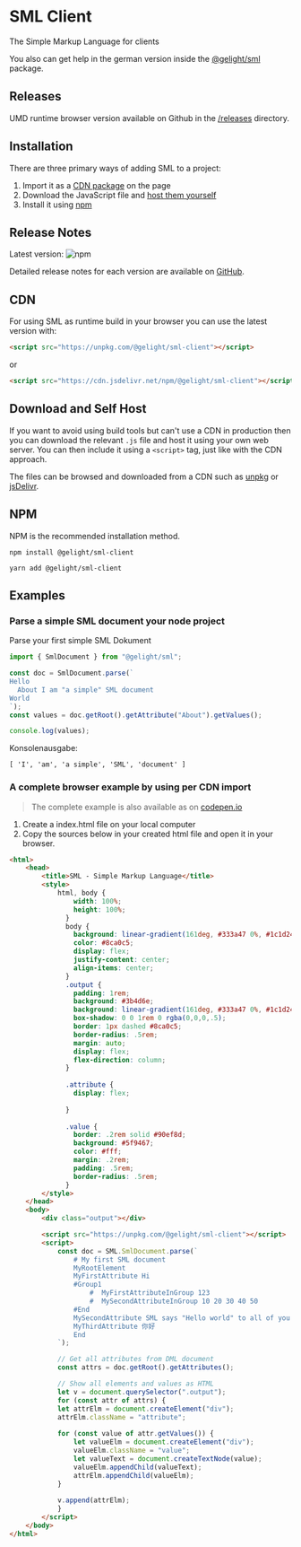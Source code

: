 # SML Client

The Simple Markup Language for clients

You also can get help in the german version inside the [@gelight/sml](https://github.com/GELight/sml/tree/master/src/doc/de) package.

## Releases

UMD runtime browser version available on Github in the [/releases](https://github.com/GELight/sml-client/tree/master/releases) directory.


## Installation

There are three primary ways of adding SML to a project:

1. Import it as a [CDN package](#cdn) on the page
2. Download the JavaScript file and [host them yourself](#download-and-self-host)
3. Install it using [npm](#npm)

## Release Notes

Latest version: ![npm](https://img.shields.io/npm/v/@gelight/sml-client?style=for-the-badge)

Detailed release notes for each version are available on [GitHub](https://github.com/GELight/sml-client/blob/master/CHANGELOG.md).

## CDN

For using SML as runtime build in your browser you can use the latest version with:

```html
<script src="https://unpkg.com/@gelight/sml-client"></script>
```
or
```html
<script src="https://cdn.jsdelivr.net/npm/@gelight/sml-client"></script>
```

## Download and Self Host

If you want to avoid using build tools but can't use a CDN in production then you can download the relevant `.js` file and host it using your own web server. You can then include it using a `<script>` tag, just like with the CDN approach.

The files can be browsed and downloaded from a CDN such as [unpkg](https://unpkg.com/@gelight/sml-client) or [jsDelivr](https://cdn.jsdelivr.net/npm/@gelight/sml-client).

## NPM

NPM is the recommended installation method.

```
npm install @gelight/sml-client
```
```
yarn add @gelight/sml-client
```

## Examples

### Parse a simple SML document your node project

Parse your first simple SML Dokument
```js
import { SmlDocument } from "@gelight/sml";

const doc = SmlDocument.parse(`
Hello
  About I am "a simple" SML document
World
`);
const values = doc.getRoot().getAttribute("About").getValues();

console.log(values);
```
Konsolenausgabe:
```
[ 'I', 'am', 'a simple', 'SML', 'document' ]
```

### A complete browser example by using per CDN import

>The complete example is also available as on [codepen.io](https://codepen.io/gelight/pen/YzpRgxL)

1. Create a index.html file on your local computer
2. Copy the sources below in your created html file and open it in your browser.
```html
<html>
    <head>
        <title>SML - Simple Markup Language</title>
        <style>
            html, body {
                width: 100%;
                height: 100%;
              }
              body {
                background: linear-gradient(161deg, #333a47 0%, #1c1d24 100%);
                color: #8ca0c5;
                display: flex;
                justify-content: center;
                align-items: center;
              }
              .output {
                padding: 1rem;
                background: #3b4d6e;
                background: linear-gradient(161deg, #333a47 0%, #1c1d24 100%);
                box-shadow: 0 0 1rem 0 rgba(0,0,0,.5);
                border: 1px dashed #8ca0c5;
                border-radius: .5rem;
                margin: auto;
                display: flex;
                flex-direction: column;
              }
              
              .attribute {
                display: flex;
                
              }
              
              .value {
                border: .2rem solid #90ef8d;
                background: #5f9467;
                color: #fff;
                margin: .2rem;
                padding: .5rem;
                border-radius: .5rem;
              }
        </style>
    </head>
    <body>
        <div class="output"></div>

        <script src="https://unpkg.com/@gelight/sml-client"></script>
        <script>
            const doc = SML.SmlDocument.parse(`
                # My first SML document
                MyRootElement
                MyFirstAttribute Hi
                #Group1
                    #  MyFirstAttributeInGroup 123
                    #  MySecondAttributeInGroup 10 20 30 40 50
                #End
                MySecondAttribute SML says "Hello world" to all of you # Comment
                MyThirdAttribute 你好
                End
            `);

            // Get all attributes from DML document
            const attrs = doc.getRoot().getAttributes();

            // Show all elements and values as HTML
            let v = document.querySelector(".output");
            for (const attr of attrs) {
            let attrElm = document.createElement("div");
            attrElm.className = "attribute";
            
            for (const value of attr.getValues()) {
                let valueElm = document.createElement("div");
                valueElm.className = "value";
                let valueText = document.createTextNode(value);
                valueElm.appendChild(valueText);
                attrElm.appendChild(valueElm);
            }
            
            v.append(attrElm);
            }
        </script>
    </body>
</html>

```